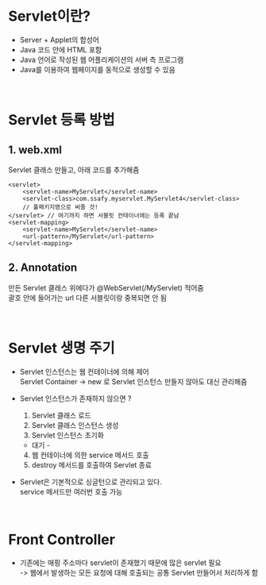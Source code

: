 # Servlet이란?
- Server + Applet의 합성어
- Java 코드 안에 HTML 포함
- Java 언어로 작성된 웹 어플리케이션의 서버 측 프로그램
- Java를 이용하여 웹페이지를 동적으로 생성할 수 있음

<br>

# Servlet 등록 방법
## 1. web.xml
Servlet 클래스 만들고, 아래 코드를 추가해줌

```
<servlet>
	<servlet-name>MyServlet</servlet-name>
	<servlet-class>com.ssafy.myservlet.MyServlet4</servlet-class>
	// 풀패키지명으로 써줄 것!
</servlet> // 여기까지 하면 서블릿 컨테이너에는 등록 끝남
<servlet-mapping>
	<servlet-name>MyServlet</servlet-name>
	<url-pattern>/MyServlet</url-pattern>
</servlet-mapping>
```

## 2. Annotation
만든 Servlet 클래스 위에다가 @WebServlet(/MyServlet) 적어줌  
괄호 안에 들어가는 url 다른 서블릿이랑 중복되면 안 됨

<br>

# Servlet 생명 주기
- Servlet 인스턴스는 웹 컨테이너에 의해 제어  
Servlet Container -> new 로 Servlet 인스턴스 만들지 않아도 대신 관리해줌

- Servlet 인스턴스가 존재하지 않으면 ?  
    1. Servlet 클래스 로드
    2. Servlet 클래스 인스턴스 생성
    3. Servlet 인스턴스 초기화
    - 대기 -
    4. 웹 컨테이너에 의한 service 메서드 호출
    5. destroy 메서드를 호출하여 Servlet 종료

- Servlet은 기본적으로 싱글턴으로 관리되고 있다.  
    service 메서드만 여러번 호출 가능

<br>

# Front Controller
- 기존에는 매핑 주소마다 servlet이 존재했기 때문에 많은 servlet 필요  
    -> 웹에서 발생하는 모든 요청에 대해 호출되는 공통 Servlet 만들어서 처리하게 함